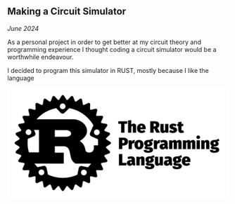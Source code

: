 ## Making a Circuit Simulator ##
*June 2024* 

As a personal project in order to get better at my circuit theory and programming experience I thought coding a circuit simulator would be a worthwhile endeavour. 

I decided to program this simulator in RUST, mostly because I like the language 

![](./images/rust-web-logo.jpg)
